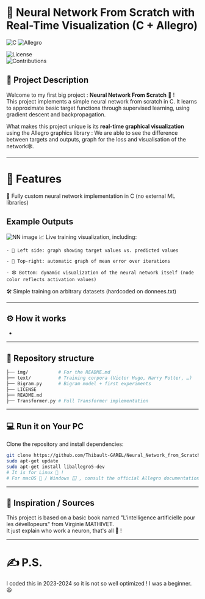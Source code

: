 # 🧠 Neural Network From Scratch with Real-Time Visualization (C + Allegro)

![C](https://img.shields.io/badge/C-99-blue.svg)
![Allegro](https://img.shields.io/badge/Allegro-5.x-red.svg)  

![License](https://img.shields.io/badge/license-MIT-green.svg)  
![Contributions](https://img.shields.io/badge/contributions-welcome-orange.svg)  

## 📝 Project Description  
Welcome to my first big project : **Neural Network From Scratch** 🧠 !  
This project implements a simple neural network from scratch in C. It learns to approximate basic target functions through supervised learning, using gradient descent and backpropagation.  

What makes this project unique is its **real-time graphical visualization** using the Allegro graphics library : We are able to see the difference between targets and outputs, graph for the loss and visualisation of the network🕸️.

---

# 🚀 Features
  🧩 Fully custom neural network implementation in C (no external ML libraries)

## Example Outputs  
  ![NN image](Images/NN_display_in_action.png)
  📈 Live training visualization, including:

    - 🔵 Left side: graph showing target values vs. predicted values

    - 🧮 Top-right: automatic graph of mean error over iterations

    - 🕸️ Bottom: dynamic visualization of the neural network itself (node color reflects activation values)

  🛠️ Simple training on arbitrary datasets (hardcoded on donnees.txt)  

---

## ⚙️ How it works
- 

---

## 📂 Repository structure  
```bash
├── img/           # For the README.md
├── text/          # Training corpora (Victor Hugo, Harry Potter, …)
├── Bigram.py      # Bigram model + first experiments  
├── LICENSE
├── README.md
├── Transformer.py # Full Transformer implementation  
```

---
## 💻 Run it on Your PC  
Clone the repository and install dependencies:  
```bash
git clone https://github.com/Thibault-GAREL/Neural_Network_from_Scratch.git
sudo apt-get update
sudo apt-get install liballegro5-dev
# It is for Linux 🐧 !
# For macOS 🍎 / Windows 🪟 , consult the official Allegro documentation.
```

---

## 📖 Inspiration / Sources  
This project is based on a basic book named "L'intelligence artificielle pour les dévellopeurs" from Virginie MATHIVET.  
It just explain who work a neuron, that's all 🤯 !

---

# ✍️ P.S. 
  I coded this in 2023-2024 so it is not so well optimized ! I was a beginner. 😆
